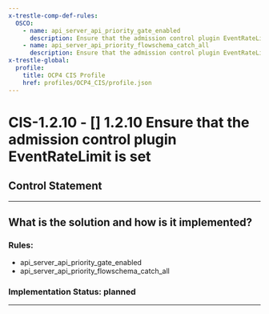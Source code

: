 ```yaml
---
x-trestle-comp-def-rules:
  OSCO:
    - name: api_server_api_priority_gate_enabled
      description: Ensure that the admission control plugin EventRateLimit is set
    - name: api_server_api_priority_flowschema_catch_all
      description: Ensure that the admission control plugin EventRateLimit is set
x-trestle-global:
  profile:
    title: OCP4 CIS Profile
    href: profiles/OCP4_CIS/profile.json
---
```


# CIS-1.2.10 - \[\] 1.2.10 Ensure that the admission control plugin EventRateLimit is set

## Control Statement

______________________________________________________________________

## What is the solution and how is it implemented?

<!-- For implementation status enter one of: implemented, partial, planned, alternative, not-applicable -->

<!-- Note that the list of rules under ### Rules: is read-only and changes will not be captured after assembly to JSON -->

<!-- Add control implementation description here for control: CIS-1.2.10 -->

### Rules:

  - api_server_api_priority_gate_enabled
  - api_server_api_priority_flowschema_catch_all

### Implementation Status: planned

______________________________________________________________________
